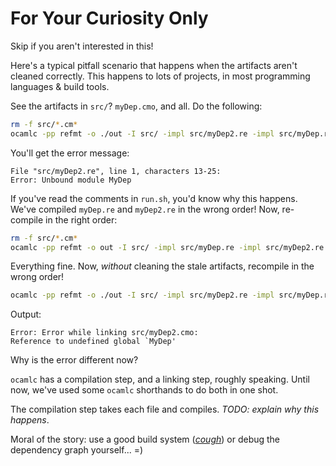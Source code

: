 # For Your Curiosity Only

Skip if you aren't interested in this!

Here's a typical pitfall scenario that happens when the artifacts aren't cleaned correctly. This happens to lots of projects, in most programming languages & build tools.

See the artifacts in `src/`? `myDep.cmo`, and all. Do the following:

```sh
rm -f src/*.cm*
ocamlc -pp refmt -o ./out -I src/ -impl src/myDep2.re -impl src/myDep.re -impl src/test.re
```

You'll get the error message:

```
File "src/myDep2.re", line 1, characters 13-25:
Error: Unbound module MyDep
```

If you've read the comments in `run.sh`, you'd know why this happens. We've compiled `myDep.re` and `myDep2.re` in the wrong order! Now, re-compile in the right order:

```sh
rm -f src/*.cm*
ocamlc -pp refmt -o out -I src/ -impl src/myDep.re -impl src/myDep2.re -impl src/test.re
```

Everything fine. Now, *without* cleaning the stale artifacts, recompile in the wrong order!

```sh
ocamlc -pp refmt -o ./out -I src/ -impl src/myDep2.re -impl src/myDep.re -impl src/test.re
```

Output:

```
Error: Error while linking src/myDep2.cmo:
Reference to undefined global `MyDep'
```

Why is the error different now?

`ocamlc` has a compilation step, and a linking step, roughly speaking. Until now, we've used some `ocamlc` shorthands to do both in one shot.

The compilation step takes each file and compiles. *TODO: explain why this happens*.

Moral of the story: use a good build system ([*cough*](http://bloomberg.github.io/bucklescript/Manual.html#_bucklescript_build_system_code_bsb_code)) or debug the dependency graph yourself... =)

